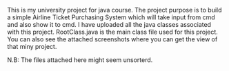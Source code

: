 This is my university project for java course. The project purpose is to build a simple Airline Ticket Purchasing System which will take input from cmd and also show it to cmd.
I have uploaded all the java classes associated with this project. RootClass.java is the main class file used for this project. You can also see the attached screenshots where 
you can get the view of that miny project.

N.B: The files attached here might seem unsorterd.
